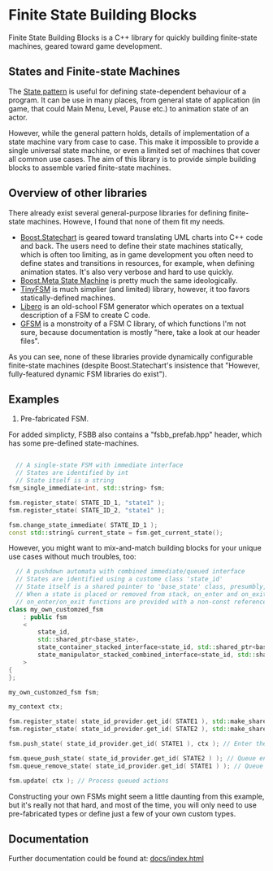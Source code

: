 # Finite State Building Blocks
Finite State Building Blocks is a C++ library for quickly building finite-state machines, geared toward game development.

## States and Finite-state Machines

The [State pattern](http://gameprogrammingpatterns.com/state.html) is useful for defining state-dependent behaviour of a program.
It can be use in many places, from general state of application (in game, that could Main Menu, Level, Pause etc.) to animation state of an actor.

However, while the general pattern holds, details of implementation of a state machine vary from case to case.
This make it impossible to provide a single universal state machine, or even a limited set of machines that cover all common use cases.
The aim of this library is to provide simple building blocks to assemble varied finite-state machines.

## Overview of other libraries

There already exist several general-purpose libraries for defining finite-state machines. Howeve, I found that none of them fit my needs.

* [Boost.Statechart](http://www.boost.org/doc/libs/1_61_0/libs/statechart/doc/index.html) is geared toward translating UML charts into C++ code and back. The users need to define their state machines statically, which is often too limiting, as in game development you often need to define states and transitions in resources, for example, when defining animation states. It's also very verbose and hard to use quickly.
* [Boost.Meta State Machine](http://www.boost.org/doc/libs/1_61_0/libs/msm/doc/HTML/index.html) is pretty much the same ideologically.
* [TinyFSM](http://digint.ch/tinyfsm/index.html) is much simplier (and limited) library, however, it too favors statically-defined machines.
* [Libero](http://www.cs.vu.nl/~eliens/mt/@archive/online/archive/documents/libero/lrintr.htm) is an old-school FSM generator which operates on a textual description of a FSM to create C code.
* [GFSM](http://kaskade.dwds.de/~moocow/mirror/projects/gfsm/) is a monstroity of a FSM C library, of which functions I'm not sure, because documentation is mostly "here, take a look at our header files".

As you can see, none of these libraries provide dynamically configurable finite-state machines (despite Boost.Statechart's insistence that "However, fully-featured dynamic FSM libraries do exist").

## Examples

1) Pre-fabricated FSM.

For added simplicty, FSBB also contains a "fsbb_prefab.hpp" header, which has some pre-defined state-machines.

```c++

  // A single-state FSM with immediate interface
  // States are identified by int
  // State itself is a string
fsm_single_immediate<int, std::string> fsm;

fsm.register_state( STATE_ID_1, "state1" );
fsm.register_state( STATE_ID_2, "state1" );

fsm.change_state_immediate( STATE_ID_1 );
const std::string& current_state = fsm.get_current_state();
```

However, you might want to mix-and-match building blocks for your unique use cases without much troubles, too:
```c++
  // A pushdown automata with combined immediate/queued interface
  // States are identified using a custome class 'state_id'
  // State itself is a shared pointer to 'base_state' class, presumbly, with virtual functions that provide state's functionality
  // When a state is placed or removed from stack, on_enter and on_exit functions are called on state object, per enter_exit_policy_notify policy
  // on_enter/on_exit functions are provided with a non-const reference to 'my_context' class for additional interface to outside world
class my_own_customzed_fsm
    : public fsm
    <
        state_id,
        std::shared_ptr<base_state>,
        state_container_stacked_interface<state_id, std::shared_ptr<base_state> >,
        state_manipulator_stacked_combined_interface<state_id, std::shared_ptr<base_state>, enter_exit_policy_notify, my_context&>
    >
{
};

my_own_customzed_fsm fsm;

my_context ctx;

fsm.register_state( state_id_provider.get_id( STATE1 ), std::make_shared<state1>() ); // state1 is a public descendant of base_state
fsm.register_state( state_id_provider.get_id( STATE2 ), std::make_shared<state2>() ); // state2 is a public descendant of base_state

fsm.push_state( state_id_provider.get_id( STATE1 ), ctx ); // Enter the first state immediately

fsm.queue_push_state( state_id_provider.get_id( STATE2 ) ); // Queue entering to state 2
fsm.queue_remove_state( state_id_provider.get_id( STATE1 ) ); // Queue removing of state 1

fsm.update( ctx ); // Process queued actions
```

Constructing your own FSMs might seem a little daunting from this example, but it's really not that hard, and most of the time, you will only need to use pre-fabricated types or define just a few of your own custom types.

## Documentation

Further documentation could be found at: [docs/index.html](docs/index.html)
